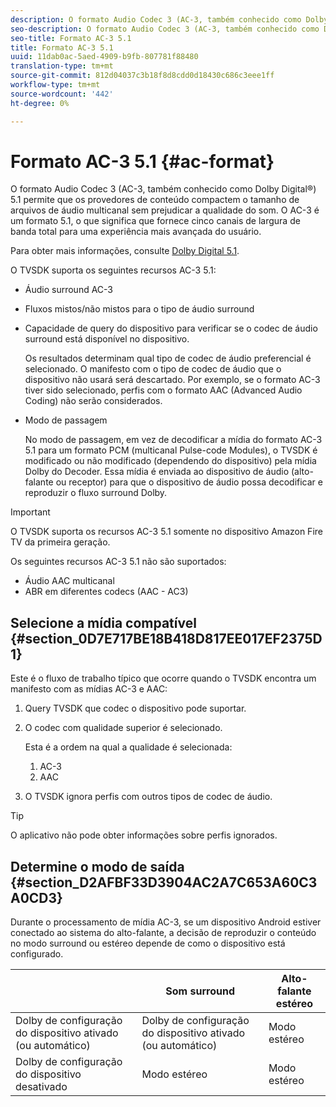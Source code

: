 ```yaml
---
description: O formato Audio Codec 3 (AC-3, também conhecido como Dolby Digital®) 5.1 permite que os provedores de conteúdo compactem o tamanho de arquivos de áudio multicanal sem prejudicar a qualidade do som. O AC-3 é um formato 5.1, o que significa que fornece cinco canais de largura de banda total para uma experiência mais avançada do usuário.
seo-description: O formato Audio Codec 3 (AC-3, também conhecido como Dolby Digital®) 5.1 permite que os provedores de conteúdo compactem o tamanho de arquivos de áudio multicanal sem prejudicar a qualidade do som. O AC-3 é um formato 5.1, o que significa que fornece cinco canais de largura de banda total para uma experiência mais avançada do usuário.
seo-title: Formato AC-3 5.1
title: Formato AC-3 5.1
uuid: 11dab0ac-5aed-4909-b9fb-807781f88480
translation-type: tm+mt
source-git-commit: 812d04037c3b18f8d8cdd0d18430c686c3eee1ff
workflow-type: tm+mt
source-wordcount: '442'
ht-degree: 0%

---
```



# Formato AC-3 5.1 {#ac-format}

O formato Audio Codec 3 (AC-3, também conhecido como Dolby Digital®) 5.1 permite que os provedores de conteúdo compactem o tamanho de arquivos de áudio multicanal sem prejudicar a qualidade do som. O AC-3 é um formato 5.1, o que significa que fornece cinco canais de largura de banda total para uma experiência mais avançada do usuário.

Para obter mais informações, consulte [Dolby Digital 5.1](https://www.dolby.com/us/en/technologies/dolby-digital.html).

O TVSDK suporta os seguintes recursos AC-3 5.1:

* Áudio surround AC-3
* Fluxos mistos/não mistos para o tipo de áudio surround
* Capacidade de query do dispositivo para verificar se o codec de áudio surround está disponível no dispositivo.

   Os resultados determinam qual tipo de codec de áudio preferencial é selecionado. O manifesto com o tipo de codec de áudio que o dispositivo não usará será descartado. Por exemplo, se o formato AC-3 tiver sido selecionado, perfis com o formato AAC (Advanced Audio Coding) não serão considerados.
* Modo de passagem

   No modo de passagem, em vez de decodificar a mídia do formato AC-3 5.1 para um formato PCM (multicanal Pulse-code Modules), o TVSDK é modificado ou não modificado (dependendo do dispositivo) pela mídia Dolby do Decoder. Essa mídia é enviada ao dispositivo de áudio (alto-falante ou receptor) para que o dispositivo de áudio possa decodificar e reproduzir o fluxo surround Dolby.

>[!IMPORTANT]
>
>O TVSDK suporta os recursos AC-3 5.1 somente no dispositivo Amazon Fire TV da primeira geração.

Os seguintes recursos AC-3 5.1 não são suportados:

* Áudio AAC multicanal
* ABR em diferentes codecs (AAC - AC3)

## Selecione a mídia compatível {#section_0D7E717BE18B418D817EE017EF2375D1}

Este é o fluxo de trabalho típico que ocorre quando o TVSDK encontra um manifesto com as mídias AC-3 e AAC:

1. Query TVSDK que codec o dispositivo pode suportar.
1. O codec com qualidade superior é selecionado.

   Esta é a ordem na qual a qualidade é selecionada:

   1. AC-3
   1. AAC

1. O TVSDK ignora perfis com outros tipos de codec de áudio.

>[!TIP]
>
>O aplicativo não pode obter informações sobre perfis ignorados.

## Determine o modo de saída {#section_D2AFBF33D3904AC2A7C653A60C3A0CD3}

Durante o processamento de mídia AC-3, se um dispositivo Android estiver conectado ao sistema do alto-falante, a decisão de reproduzir o conteúdo no modo surround ou estéreo depende de como o dispositivo está configurado.

|  | Som surround | Alto-falante estéreo |
|---|---|---|
| Dolby de configuração do dispositivo ativado (ou automático) | Dolby de configuração do dispositivo ativado (ou automático) | Modo estéreo |
| Dolby de configuração do dispositivo desativado | Modo estéreo | Modo estéreo |

